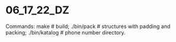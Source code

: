 # 06_17_22_DZ
Commands:
    make  # build;
    ./bin/pack # structures with padding and packing;
    ./bin/katalog # phone number directory.

